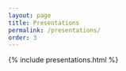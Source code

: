 ```yaml
---
layout: page
title: Presentations
permalink: /presentations/
order: 3
---
```


{% include presentations.html %}
